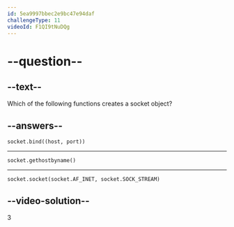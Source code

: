 ```yaml
---
id: 5ea9997bbec2e9bc47e94daf
challengeType: 11
videoId: F1QI9tNuDQg
---
```


# --question--

## --text--

Which of the following functions creates a socket object?

## --answers--

`socket.bind((host, port))`

---

`socket.gethostbyname()`

---

`socket.socket(socket.AF_INET, socket.SOCK_STREAM)`

## --video-solution--

3

